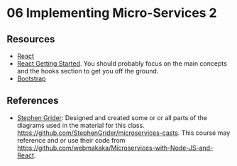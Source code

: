 # 06 Implementing Micro-Services 2

## Resources

- [React](https://reactjs.org)
- [React Getting
  Started](https://reactjs.org/docs/getting-started.html). You should
  probably focus on the main concepts and the hooks section to get you
  off the ground.
- [Bootstrap](https://getbootstrap.com)

## References

- [Stephen Grider](https://www.linkedin.com/in/stephengrider/):
  Designed and created some or or all parts of the diagrams used in
  the material for this
  class. https://github.com/StephenGrider/microservices-casts. This
  course may reference and or use their code from
  https://github.com/webmakaka/Microservices-with-Node-JS-and-React.

